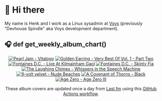 # 👋 Hi there

My name is Henk and I work as a Linux sysadmin at <a href="https://www.voys.co/about/">Voys</a> (previously "Devhouse Spindle" aka Voys development department).

## 🎧 def get_weekly_album_chart()
<!-- lastfm -->
<p align="center"><a href="https://www.last.fm/music/Pearl+Jam/Vitalogy"><img src="https://lastfm.freetls.fastly.net/i/u/64s/aa9a8b1bfead46a4c697629a7d16d8f5.jpg" title="Pearl Jam - Vitalogy"></a> <a href="https://www.last.fm/music/Golden+Earring/Very+Best+Of+Vol.+1+-+Part+Two"><img src="https://lastfm.freetls.fastly.net/i/u/64s/244c9e1350114f419e0739e7560888fb.jpg" title="Golden Earring - Very Best Of Vol. 1 - Part Two"></a> <a href="https://www.last.fm/music/Fontaines+D.C./Live+At+Kilmainham+Gaol"><img src="https://lastfm.freetls.fastly.net/i/u/64s/6c2c9e8f85f51300cbc6e10633f9232e.jpg" title="Fontaines D.C. - Live At Kilmainham Gaol"></a> <a href="https://www.last.fm/music/Fontaines+D.C./Skinty+Fia"><img src="https://lastfm.freetls.fastly.net/i/u/64s/c1088d391eb750551dc6bd1e8238ffcd.jpg" title="Fontaines D.C. - Skinty Fia"></a> <a href="https://www.last.fm/music/The+Laughing+Chimes/Whispers+in+the+Speech+Machine"><img src="https://lastfm.freetls.fastly.net/i/u/64s/e1e1f9d297300ae03495fed0e71c1f76.jpg" title="The Laughing Chimes - Whispers in the Speech Machine"></a> <a href="https://www.last.fm/music/9-volt+velvet/Nude+Beaches"><img src="https://lastfm.freetls.fastly.net/i/u/64s/b9ca92421c7e8f15f6ff168f50cbd34f.jpg" title="9-volt velvet - Nude Beaches"></a> <a href="https://www.last.fm/music/A+Covenant+of+Thorns/Black"><img src="https://lastfm.freetls.fastly.net/i/u/64s/82f35e9f6fe2fdd7b8f98e1753ac2520.jpg" title="A Covenant of Thorns - Black"></a> <a href="https://www.last.fm/music/Age+Zero/Age+Zero+III"><img src="https://lastfm.freetls.fastly.net/i/u/64s/184109caf044ffc363bb5302692b36f4.jpg" title="Age Zero - Age Zero III"></a> </p>

<p align="center">These album covers are updated once a day from <a href="https://www.last.fm/user/hbokh">Last.fm</a> using this <a href="https://github.com/marketplace/actions/lastfm-to-markdown">GitHub Actions workflow</a>.</p>
